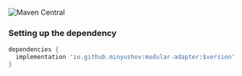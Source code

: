 ![Maven Central](https://img.shields.io/maven-central/v/io.github.minyushov/modular-adapter)

### Setting up the dependency
```groovy
dependencies {
  implementation 'io.github.minyushov:modular-adapter:$version'
}
```

